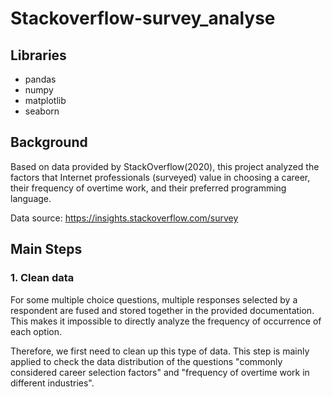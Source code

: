 # Stackoverflow-survey_analyse

## Libraries
- pandas
- numpy
- matplotlib
- seaborn

## Background
Based on data provided by StackOverflow(2020), this project analyzed the factors that Internet professionals (surveyed) value in choosing a career, their frequency of overtime work, and their preferred programming language.

Data source: https://insights.stackoverflow.com/survey

## Main Steps

### 1. Clean data
For some multiple choice questions, multiple responses selected by a respondent are fused and stored together in the provided documentation. This makes it impossible to directly analyze the frequency of occurrence of each option.

Therefore, we first need to clean up this type of data. This step is mainly applied to check the data distribution of the questions "commonly considered career selection factors" and "frequency of overtime work in different industries".
